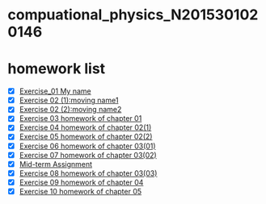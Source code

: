 # compuational_physics_N2015301020146
# homework list
- [x] [Exercise_01 My name](https://github.com/oliveryanjia/compuational_physics_N2015301020146/blob/master/temp.py)
- [x] [Exercise 02 (1):moving name1](https://github.com/oliveryanjia/compuational_physics_N2015301020146/blob/master/moving.py)
- [x] [Exercise 02 (2):moving name2](https://github.com/oliveryanjia/compuational_physics_N2015301020146/blob/master/moving2.py)
- [x] [Exercise 03 homework of chapter 01](https://github.com/oliveryanjia/compuational_physics_N2015301020146/blob/master/homework%20of%20chapter01.md)
- [x] [Exercise 04 homework of chapter 02(1)](https://github.com/oliveryanjia/compuational_physics_N2015301020146/blob/master/homework%20of%20chapter%2002.md)
- [x] [Exercise 05 homework of chapter 02(2)](https://github.com/oliveryanjia/compuational_physics_N2015301020146/blob/master/chapter02(2).md)
- [x] [Exercise 06 homework of chapter 03(01)](https://github.com/oliveryanjia/compuational_physics_N2015301020146/blob/master/homework%20of%20chapter03.md)
- [x] [Exercise 07 homework of chapter 03(02)](https://github.com/oliveryanjia/compuational_physics_N2015301020146/blob/master/homework%20of%20chapter%203%20%EF%BC%8802%EF%BC%89.md)
- [x] [Mid-term Assignment](https://github.com/oliveryanjia/compuational_physics_N2015301020146/blob/master/Mid-term%20Assignment.md)
- [x] [Exercise 08 homework of chapter 03(03)](https://github.com/oliveryanjia/compuational_physics_N2015301020146/blob/master/homework%20of%20chapter%2003%EF%BC%8803%EF%BC%89.md)
- [x] [Exercise 09 homework of chapter 04](https://github.com/oliveryanjia/compuational_physics_N2015301020146/blob/master/homework%20of%20chapter%2004.md)
- [x] [Exercise 10 homework of chapter 05](https://github.com/oliveryanjia/compuational_physics_N2015301020146/blob/master/homework%20of%20chapter%2005.md)
